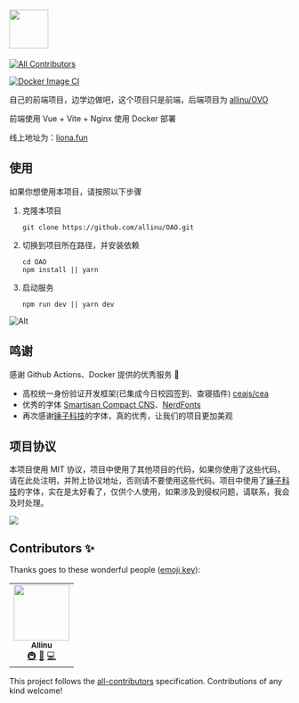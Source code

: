 # <img src="https://i.imgur.com/buNOJCC.png" height=70/>
<!-- ALL-CONTRIBUTORS-BADGE:START - Do not remove or modify this section -->
[![All Contributors](https://img.shields.io/badge/all_contributors-1-orange.svg?style=flat-square)](#contributors-)
<!-- ALL-CONTRIBUTORS-BADGE:END -->
[![Docker Image CI](https://github.com/allinu/OAO/actions/workflows/docker-build.yml/badge.svg)](https://github.com/allinu/OAO/actions/workflows/docker-build.yml)

自己的前端项目，边学边做吧，这个项目只是前端，后端项目为 [allinu/OVO](https://github.com/allinu/OVO)

前端使用 Vue + Vite + Nginx 使用 Docker 部署

线上地址为：[liona.fun](https://liona.fun)

## 使用

如果你想使用本项目，请按照以下步骤

1. 克隆本项目
   ```shell
   git clone https://github.com/allinu/OAO.git
   ```
2. 切换到项目所在路径，并安装依赖
   ```shell
   cd OAO
   npm install || yarn
   ```
3. 启动服务

   ```shell
   npm run dev || yarn dev
   ```

![Alt](https://repobeats.axiom.co/api/embed/3d80a1f0625cddedbb5331a51921653a86bb04ca.svg "Repobeats analytics image")

## 鸣谢

感谢 Github Actions、Docker 提供的优秀服务 🎉

- 高校统一身份验证开发框架(已集成今日校园签到、查寝插件) [ceajs/cea](https://github.com/ceajs/cea)
- 优秀的字体 [Smartisan Compact CNS](https://www.smartisan.com/)、[NerdFonts](https://www.nerdfonts.com/)
- 再次感谢[锤子科技](https://www.smartisan.com/)的字体，真的优秀，让我们的项目更加美观

## 项目协议

本项目使用 MIT 协议，项目中使用了其他项目的代码，如果你使用了这些代码，请在此处注明，并附上协议地址，否则请不要使用这些代码。项目中使用了[锤子科技](https://www.smartisan.com/)的字体，实在是太好看了，仅供个人使用，如果涉及到侵权问题，请联系，我会及时处理。

![](https://i.imgur.com/buNOJCC.png)

## Contributors ✨

Thanks goes to these wonderful people ([emoji key](https://allcontributors.org/docs/en/emoji-key)):

<!-- ALL-CONTRIBUTORS-LIST:START - Do not remove or modify this section -->
<!-- prettier-ignore-start -->
<!-- markdownlint-disable -->
<table>
  <tr>
    <td align="center"><a href="https://allinu.github.io/"><img src="https://avatars.githubusercontent.com/u/32992109?v=4?s=100" width="100px;" alt=""/><br /><sub><b>Allinu</b></sub></a><br /><a href="#infra-allinu" title="Infrastructure (Hosting, Build-Tools, etc)">🚇</a> <a href="#design-allinu" title="Design">🎨</a> <a href="https://github.com/allinu/OAO/commits?author=allinu" title="Code">💻</a></td>
  </tr>
</table>

<!-- markdownlint-restore -->
<!-- prettier-ignore-end -->

<!-- ALL-CONTRIBUTORS-LIST:END -->

This project follows the [all-contributors](https://github.com/all-contributors/all-contributors) specification. Contributions of any kind welcome!
